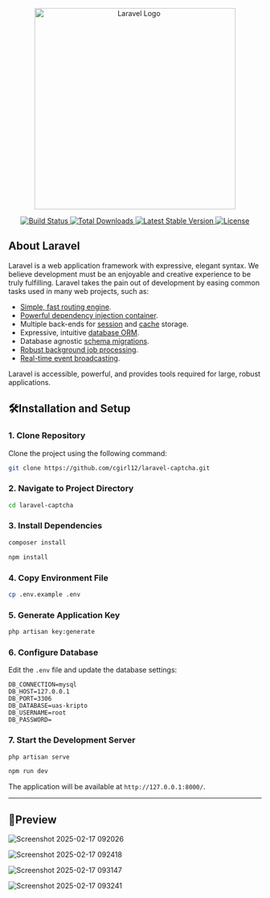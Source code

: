 <p align="center">
  <a href="https://laravel.com" target="_blank">
    <img src="https://raw.githubusercontent.com/laravel/art/master/logo-lockup/5%20SVG/2%20CMYK/1%20Full%20Color/laravel-logolockup-cmyk-red.svg" width="400" alt="Laravel Logo">
  </a>
</p>

<p align="center">
  <a href="https://github.com/laravel/framework/actions">
    <img src="https://github.com/laravel/framework/workflows/tests/badge.svg" alt="Build Status">
  </a>
  <a href="https://packagist.org/packages/laravel/framework">
    <img src="https://img.shields.io/packagist/dt/laravel/framework" alt="Total Downloads">
  </a>
  <a href="https://packagist.org/packages/laravel/framework">
    <img src="https://img.shields.io/packagist/v/laravel/framework" alt="Latest Stable Version">
  </a>
  <a href="https://packagist.org/packages/laravel/framework">
    <img src="https://img.shields.io/packagist/l/laravel/framework" alt="License">
  </a>
</p>

## About Laravel

Laravel is a web application framework with expressive, elegant syntax. We believe development must be an enjoyable and creative experience to be truly fulfilling. Laravel takes the pain out of development by easing common tasks used in many web projects, such as:

- [Simple, fast routing engine](https://laravel.com/docs/routing).
- [Powerful dependency injection container](https://laravel.com/docs/container).
- Multiple back-ends for [session](https://laravel.com/docs/session) and [cache](https://laravel.com/docs/cache) storage.
- Expressive, intuitive [database ORM](https://laravel.com/docs/eloquent).
- Database agnostic [schema migrations](https://laravel.com/docs/migrations).
- [Robust background job processing](https://laravel.com/docs/queues).
- [Real-time event broadcasting](https://laravel.com/docs/broadcasting).

Laravel is accessible, powerful, and provides tools required for large, robust applications.

## 🛠️Installation and Setup

### 1. Clone Repository
Clone the project using the following command:

```sh
git clone https://github.com/cgirl12/laravel-captcha.git
```

### 2. Navigate to Project Directory

```sh
cd laravel-captcha
```

### 3. Install Dependencies

```sh
composer install
```
```sh
npm install
```

### 4. Copy Environment File

```sh
cp .env.example .env
```

### 5. Generate Application Key

```sh
php artisan key:generate
```

### 6. Configure Database
Edit the `.env` file and update the database settings:

```
DB_CONNECTION=mysql
DB_HOST=127.0.0.1
DB_PORT=3306
DB_DATABASE=uas-kripto
DB_USERNAME=root
DB_PASSWORD=
```

### 7. Start the Development Server

```sh
php artisan serve
```
```sh
npm run dev
```

The application will be available at `http://127.0.0.1:8000/`.

---

## 🚀Preview

![Screenshot 2025-02-17 092026](https://github.com/user-attachments/assets/c9af7d62-d35f-46be-a0e6-d08a132df7f1)

![Screenshot 2025-02-17 092418](https://github.com/user-attachments/assets/c01a213c-5f92-4d4e-964a-f10575d25c97)

![Screenshot 2025-02-17 093147](https://github.com/user-attachments/assets/e23c3ead-aadb-4961-92c7-f2e4d5e27e51)

![Screenshot 2025-02-17 093241](https://github.com/user-attachments/assets/b547d5a5-5fc2-4bd2-b074-e782edd949a4)
